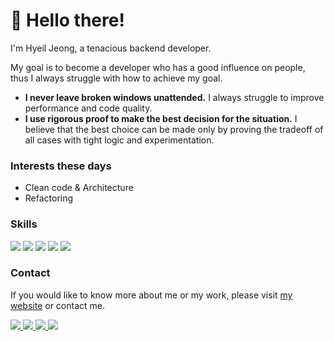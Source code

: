 <h1>
👋 Hello there!
</h1>

I'm Hyeil Jeong, a tenacious backend developer.

My goal is to become a developer who has a good influence on people, thus I always struggle with how to achieve my goal.

- <b>I never leave broken windows unattended.</b> I always struggle to improve performance and code quality.
- <b>I use rigorous proof to make the best decision for the situation.</b> I believe that the best choice can be made only by proving the tradeoff of all cases with tight logic and experimentation.

### Interests these days
 - Clean code & Architecture
 - Refactoring
 
### Skills
<p>
  <img src="https://img.shields.io/badge/Java-007396?style=flat-square&logo=Java&logoColor=white"/>
  <img src="https://img.shields.io/badge/Spring Boot-6DB33F?style=flat-square&logo=Spring&logoColor=white"/>
  <img src="https://img.shields.io/badge/MySQL-4479A1?style=flat-square&logo=MySQL&logoColor=white"/>
  <img src="https://img.shields.io/badge/C%2B%2B-00599C?style=flat-square&logo=C%2B%2B&logoColor=white"/>
  <img src="https://img.shields.io/badge/Figma-F24E1E?style=flat-square&logo=Figma&logoColor=white"/>
</p>

### Contact
If you would like to know more about me or my work, please visit [my website](https://hyelie.site) or contact me.
<p>
  <a href="https://hyelie.tistory.com" target="_blank">
    <img src="https://img.shields.io/badge/Tech_Blog-000000?style=flat-square&logo=Tistory&logoColor=FFFFFF"/>
  </a>
  <a href="https://www.linkedin.com/in/hyelie" target="_blank">
    <img src="https://img.shields.io/badge/LinkedIn-0A66C2?style=flat-square&logo=LinkedIn"/>
  </a>
  <a href="mailto:hyelie@postech.ac.kr" target="_blank">
    <img src="https://img.shields.io/badge/Email-EA4335?style=flat-square&logo=Microsoft Outlook"/>
  </a>
  <a href="https://open.kakao.com/o/so604IYe" target="_blank">
    <img src="https://img.shields.io/badge/KakaoTalk-3A1D1D?style=flat-square&logo=KakaoTalk&logoColor=F7E600"/>
  </a>
</p>
